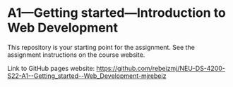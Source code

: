 # A1—Getting started—Introduction to Web Development

This repository is your starting point for the assignment. See the assignment instructions on the course website.

Link to GitHub pages website: <https://github.com/rebeizmj/NEU-DS-4200-S22-A1--Getting_started--Web_Development-mjrebeiz>
